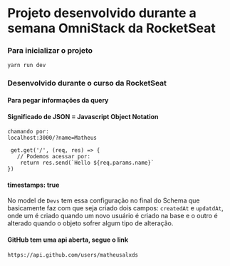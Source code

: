 # Projeto desenvolvido durante a semana OmniStack da RocketSeat
### Para inicializar o projeto
```
yarn run dev
```

### Desenvolvido durante o curso da RocketSeat
#### Para pegar informações da query

#### Significado de JSON = Javascript Object Notation

```
chamando por:
localhost:3000/?name=Matheus

 get.get('/', (req, res) => {
   // Podemos acessar por:
    return res.send(`Hello ${req.params.name}`
})
```

#### timestamps: true
No model de `Devs` tem essa configuração no final do Schema
que basicamente faz com que seja criado dois campos:
`createdAt` e `updatdAt`, onde um é criado quando um novo usuário
é criado na base e o outro é alterado quando o objeto sofrer
algum tipo de alteração.

#### GitHub tem uma api aberta, segue o link
```
https://api.github.com/users/matheusalxds
```
